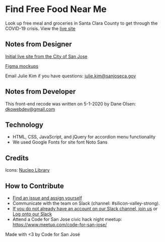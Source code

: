 # Find Free Food Near Me
Look up free meal and groceries in  Santa Clara County to get through the  COVID-19 crisis. 
View the [live site](https://www.codeforsanjose.com/free-food-lookup/)

## Notes from Designer

[Initial live site from the City of San Jose](https://gis.sanjoseca.gov/maps/covid19foodpublic/addresslookup/)

[Figma mockups](https://www.figma.com/file/NrW597pIrutfoRwm3pdVLs/Food-Lookup-Tool?node-id=0%3A1)

Email Julie Kim if you have questions: julie.kim@sanjoseca.gov

## Notes from Developer

This front-end recode was written on 5-1-2020 by Dane Olsen: dkowebdev@gmail.com

## Technology
- HTML, CSS, JavaScript, and jQuery for accordion menu functionality
- We used Google Fonts for site font Noto Sans

## Credits

Icons: [Nucleo Library](https://nucleoapp.com/)

## How to Contribute
- [Find an issue and assign yourself](https://github.com/codeforsanjose/free-food-lookup/issues)
- Communicate with the team on Slack (channel: #silicon-valley-strong).
- [If you do not already have an account on our Slack channel, join us](https://slackin-c4sj.herokuapp.com/) or [Log onto our Slack](https://codeforsanjose.slack.com/)
- Attend a Code for San Jose civic hack night meetup: https://www.meetup.com/code-for-san-jose/

Made with <3 by Code for San José